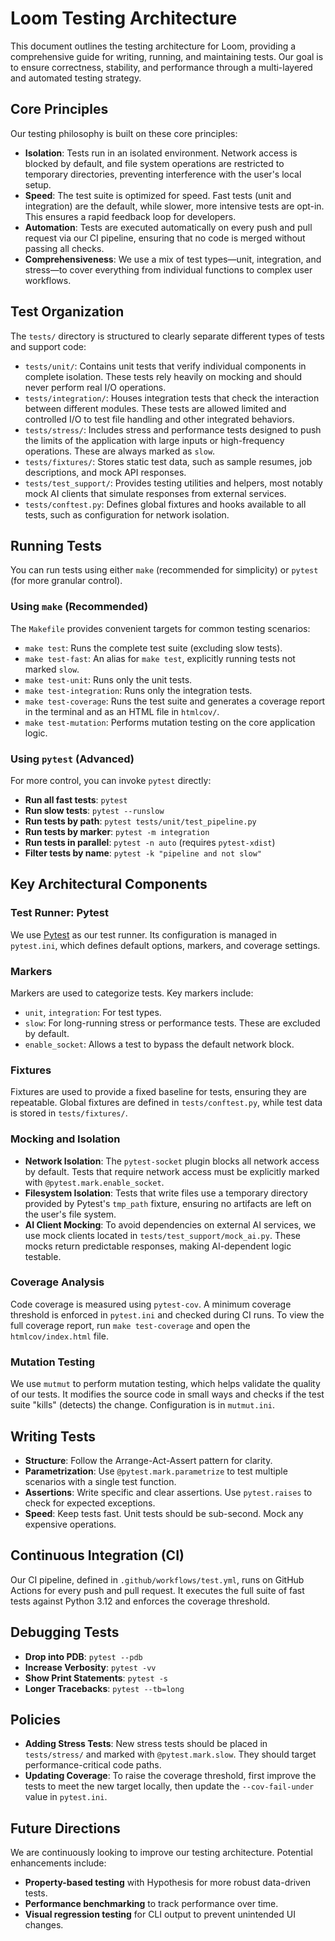 # Loom Testing Architecture

This document outlines the testing architecture for Loom, providing a comprehensive guide for writing, running, and maintaining tests. Our goal is to ensure correctness, stability, and performance through a multi-layered and automated testing strategy.

## Core Principles

Our testing philosophy is built on these core principles:

- **Isolation**: Tests run in an isolated environment. Network access is blocked by default, and file system operations are restricted to temporary directories, preventing interference with the user's local setup.
- **Speed**: The test suite is optimized for speed. Fast tests (unit and integration) are the default, while slower, more intensive tests are opt-in. This ensures a rapid feedback loop for developers.
- **Automation**: Tests are executed automatically on every push and pull request via our CI pipeline, ensuring that no code is merged without passing all checks.
- **Comprehensiveness**: We use a mix of test types—unit, integration, and stress—to cover everything from individual functions to complex user workflows.

## Test Organization

The `tests/` directory is structured to clearly separate different types of tests and support code:

-   `tests/unit/`: Contains unit tests that verify individual components in complete isolation. These tests rely heavily on mocking and should never perform real I/O operations.
-   `tests/integration/`: Houses integration tests that check the interaction between different modules. These tests are allowed limited and controlled I/O to test file handling and other integrated behaviors.
-   `tests/stress/`: Includes stress and performance tests designed to push the limits of the application with large inputs or high-frequency operations. These are always marked as `slow`.
-   `tests/fixtures/`: Stores static test data, such as sample resumes, job descriptions, and mock API responses.
-   `tests/test_support/`: Provides testing utilities and helpers, most notably mock AI clients that simulate responses from external services.
-   `tests/conftest.py`: Defines global fixtures and hooks available to all tests, such as configuration for network isolation.

## Running Tests

You can run tests using either `make` (recommended for simplicity) or `pytest` (for more granular control).

### Using `make` (Recommended)

The `Makefile` provides convenient targets for common testing scenarios:

-   `make test`: Runs the complete test suite (excluding slow tests).
-   `make test-fast`: An alias for `make test`, explicitly running tests not marked `slow`.
-   `make test-unit`: Runs only the unit tests.
-   `make test-integration`: Runs only the integration tests.
-   `make test-coverage`: Runs the test suite and generates a coverage report in the terminal and as an HTML file in `htmlcov/`.
-   `make test-mutation`: Performs mutation testing on the core application logic.

### Using `pytest` (Advanced)

For more control, you can invoke `pytest` directly:

-   **Run all fast tests**: `pytest`
-   **Run slow tests**: `pytest --runslow`
-   **Run tests by path**: `pytest tests/unit/test_pipeline.py`
-   **Run tests by marker**: `pytest -m integration`
-   **Run tests in parallel**: `pytest -n auto` (requires `pytest-xdist`)
-   **Filter tests by name**: `pytest -k "pipeline and not slow"`

## Key Architectural Components

### Test Runner: Pytest

We use [Pytest](https://pytest.org) as our test runner. Its configuration is managed in `pytest.ini`, which defines default options, markers, and coverage settings.

### Markers

Markers are used to categorize tests. Key markers include:

-   `unit`, `integration`: For test types.
-   `slow`: For long-running stress or performance tests. These are excluded by default.
-   `enable_socket`: Allows a test to bypass the default network block.

### Fixtures

Fixtures are used to provide a fixed baseline for tests, ensuring they are repeatable. Global fixtures are defined in `tests/conftest.py`, while test data is stored in `tests/fixtures/`.

### Mocking and Isolation

-   **Network Isolation**: The `pytest-socket` plugin blocks all network access by default. Tests that require network access must be explicitly marked with `@pytest.mark.enable_socket`.
-   **Filesystem Isolation**: Tests that write files use a temporary directory provided by Pytest's `tmp_path` fixture, ensuring no artifacts are left on the user's file system.
-   **AI Client Mocking**: To avoid dependencies on external AI services, we use mock clients located in `tests/test_support/mock_ai.py`. These mocks return predictable responses, making AI-dependent logic testable.

### Coverage Analysis

Code coverage is measured using `pytest-cov`. A minimum coverage threshold is enforced in `pytest.ini` and checked during CI runs. To view the full coverage report, run `make test-coverage` and open the `htmlcov/index.html` file.

### Mutation Testing

We use `mutmut` to perform mutation testing, which helps validate the quality of our tests. It modifies the source code in small ways and checks if the test suite "kills" (detects) the change. Configuration is in `mutmut.ini`.

## Writing Tests

-   **Structure**: Follow the Arrange-Act-Assert pattern for clarity.
-   **Parametrization**: Use `@pytest.mark.parametrize` to test multiple scenarios with a single test function.
-   **Assertions**: Write specific and clear assertions. Use `pytest.raises` to check for expected exceptions.
-   **Speed**: Keep tests fast. Unit tests should be sub-second. Mock any expensive operations.

## Continuous Integration (CI)

Our CI pipeline, defined in `.github/workflows/test.yml`, runs on GitHub Actions for every push and pull request. It executes the full suite of fast tests against Python 3.12 and enforces the coverage threshold.

## Debugging Tests

-   **Drop into PDB**: `pytest --pdb`
-   **Increase Verbosity**: `pytest -vv`
-   **Show Print Statements**: `pytest -s`
-   **Longer Tracebacks**: `pytest --tb=long`

## Policies

-   **Adding Stress Tests**: New stress tests should be placed in `tests/stress/` and marked with `@pytest.mark.slow`. They should target performance-critical code paths.
-   **Updating Coverage**: To raise the coverage threshold, first improve the tests to meet the new target locally, then update the `--cov-fail-under` value in `pytest.ini`.

## Future Directions

We are continuously looking to improve our testing architecture. Potential enhancements include:

-   **Property-based testing** with Hypothesis for more robust data-driven tests.
-   **Performance benchmarking** to track performance over time.
-   **Visual regression testing** for CLI output to prevent unintended UI changes.